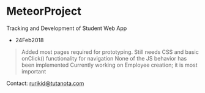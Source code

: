 # MeteorProject
Tracking and Development of Student Web App

- 24Feb2018
> Added most pages required for prototyping.
> Still needs CSS and basic onClick() functionality for navigation
> None of the JS behavior has been implemented
> Currently working on Employee creation; it is most important

Contact:
rurikid@tutanota.com